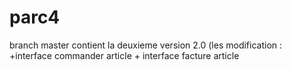 # parc4
branch master contient la deuxieme version 2.0
(les modification : +interface commander article 
                     + interface facture article
